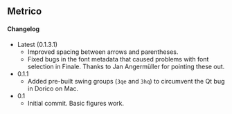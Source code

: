 ## Metrico

#### Changelog

- Latest (0.1.3.1)
	- Improved spacing between arrows and parentheses.
	- Fixed bugs in the font metadata that caused problems with font selection in Finale. Thanks to Jan Angermüller for pointing these out.
- 0.1.1
    - Added pre-built swing groups (`3qe` and `3hq`) to circumvent the Qt bug in Dorico on Mac.  
- 0.1
    - Initial commit. Basic figures work.